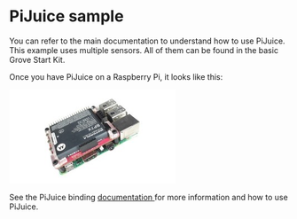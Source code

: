 # PiJuice sample

You can refer to the main documentation to understand how to use PiJuice. This example uses multiple sensors. All of them can be found in the basic Grove Start Kit.

Once you have PiJuice on a Raspberry Pi, it looks like this:

![sample](sample.jpg)

See the PiJuice binding [documentation ](../README.md) for more information and how to use PiJuice.
